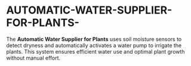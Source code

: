 # AUTOMATIC-WATER-SUPPLIER-FOR-PLANTS-
The **Automatic Water Supplier for Plants** uses soil moisture sensors to detect dryness and automatically activates a water pump to irrigate the plants. This system ensures efficient water use and optimal plant growth without manual effort.
